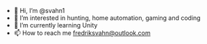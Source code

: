 - 👋 Hi, I’m @svahn1
- 👀 I’m interested in hunting, home automation, gaming and coding
- 🌱 I’m currently learning Unity
- 📫 How to reach me fredriksvahn@outlook.com

<!---
svahn1/svahn1 is a ✨ special ✨ repository because its `README.md` (this file) appears on your GitHub profile.
You can click the Preview link to take a look at your changes.
--->
